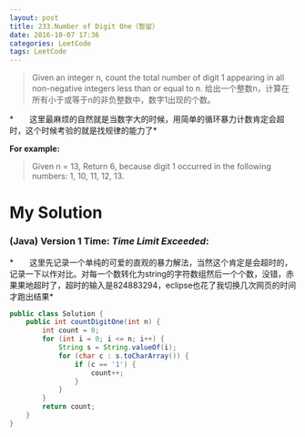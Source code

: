 ```yaml
---
layout: post
title: 233.Number of Digit One（暂留）
date: 2016-10-07 17:36
categories: LeetCode
tags: LeetCode
---
```


>Given an integer n, count the total number of digit 1 appearing in all non-negative integers less than or equal to n.
给出一个整数n，计算在所有小于或等于n的非负整数中，数字1出现的个数。

*　　这里最麻烦的自然就是当数字大的时候，用简单的循环暴力计数肯定会超时，这个时候考验的就是找规律的能力了*

**For example:**
>Given n = 13,
Return 6, because digit 1 occurred in the following numbers: 1, 10, 11, 12, 13.

# My Solution
### (Java) Version 1  Time: *Time Limit Exceeded*:
*　　这里先记录一个单纯的可爱的直观的暴力解法，当然这个肯定是会超时的，记录一下以作对比。对每一个数转化为string的字符数组然后一个个数，没错，赤果果地超时了，超时的输入是824883294，eclipse也花了我切换几次网页的时间才跑出结果*
```java
public class Solution {
    public int countDigitOne(int n) {
        int count = 0;
        for (int i = 0; i <= n; i++) {
            String s = String.valueOf(i);
            for (char c : s.toCharArray()) {
                if (c == '1') {
                    count++;
                }
            }
        }
        return count;
    }
}
```